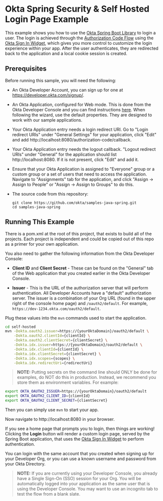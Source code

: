 # Okta Spring Security & Self Hosted Login Page Example

This example shows you how to use the [Okta Spring Boot Library][] to login a user.  The login is achieved through the [Authorization Code Flow][] using the [Okta Sign In Widget][], which gives you more control to customize the login experience within your app.  After the user authenticates, they are redirected back to the application and a local cookie session is created.


## Prerequisites

Before running this sample, you will need the following:

* An Okta Developer Account, you can sign up for one at https://developer.okta.com/signup/.
* An Okta Application, configured for Web mode. This is done from the Okta Developer Console and you can find instructions [here][OIDC Web Application Setup Instructions].  When following the wizard, use the default properties.  They are designed to work with our sample applications.
* Your Okta Application entry needs a login redirect URI. Go to "Login redirect URIs" under "General Settings" for your application, click "Edit" and add http://localhost:8080/authorization-code/callback.
* Your Okta Application entry needs the logout callback. "Logout redirect URIs" under "General" for the application should list http://localhost:8080. If it is not present, click "Edit" and add it.
* Ensure that your Okta Application is assigned to "Everyone" group or a custom group or a set of users that need to access the application. Navigate to "Assignments" tab for the application, and click "Assign -> Assign to People" or "Assign -> Assign to Groups" to do this.
* The source code from this repository:

    ```
    git clone https://github.com/okta/samples-java-spring.git
    cd samples-java-spring
    ```

## Running This Example

There is a pom.xml at the root of this project, that exists to build all of the projects.  Each project is independent and could be copied out of this repo as a primer for your own application.

You also need to gather the following information from the Okta Developer Console:

- **Client ID** and **Client Secret** - These can be found on the "General" tab of the Web application that you created earlier in the Okta Developer Console.

- **Issuer** - This is the URL of the authorization server that will perform authentication.  All Developer Accounts have a "default" authorization server.  The issuer is a combination of your Org URL (found in the upper right of the console home page) and `/oauth2/default`. For example, `https://dev-1234.okta.com/oauth2/default`.

Plug these values into the `mvn` commands used to start the application.

```bash
cd self-hosted
mvn -Dokta.oauth2.issuer=https://{yourOktaDomain}/oauth2/default \
    -Dokta.oauth2.clientId={clientId} \
    -Dokta.oauth2.clientSecret={clientSecret} \
    -Dokta.idx.issuer=https://{yourOktaDomain}/oauth2/default \
    -Dokta.idx.clientId={clientId} \
    -Dokta.idx.clientSecret={clientSecret} \
    -Dokta.idx.scopes={scopes} \
    -Dokta.idx.redirectUri={redirectUri}
```

> **NOTE:** Putting secrets on the command line should ONLY be done for examples, do NOT do this in production. Instead, we recommend you store them as environment variables. For example:

```bash
export OKTA_OAUTH2_ISSUER=https://{yourOktaDomain}/oauth2/default
export OKTA_OAUTH2_CLIENT_ID={clientId}
export OKTA_OAUTH2_CLIENT_SECRET={clientSecret}
```

Then you can simply use `mvn` to start your app.

Now navigate to http://localhost:8080 in your browser.

If you see a home page that prompts you to login, then things are working!  Clicking the **Login** button will render a custom login page, served by the Spring Boot application, that uses the [Okta Sign In Widget][] to perform authentication.

You can login with the same account that you created when signing up for your Developer Org, or you can use a known username and password from your Okta Directory.

> **NOTE:** If you are currently using your Developer Console, you already have a Single Sign-On (SSO) session for your Org.  You will be automatically logged into your application as the same user that is using the Developer Console.  You may want to use an incognito tab to test the flow from a blank slate.

[Okta Spring Boot Library]: https://github.com/okta/okta-spring-boot
[OIDC Web Application Setup Instructions]: https://developer.okta.com/authentication-guide/implementing-authentication/auth-code#1-setting-up-your-application
[Authorization Code Flow]: https://developer.okta.com/authentication-guide/implementing-authentication/auth-code
[Okta Sign In Widget]: https://github.com/okta/okta-signin-widget
